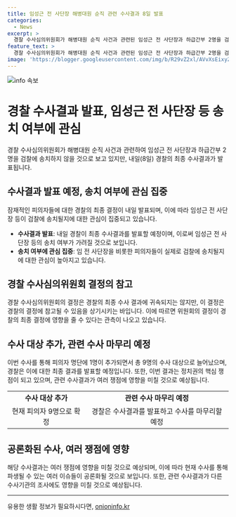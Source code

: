 ```yaml
---
title: 임성근 전 사단장 해병대원 순직 관련 수사결과 8일 발표
categories:
  - News
excerpt: >
  경찰 수사심의위원회가 해병대원 순직 사건과 관련된 임성근 전 사단장과 하급간부 2명을 검찰에 송치하지 않는 결정을 내리고, 내일(8일) 경찰의 최종 수사결과가 발표될 예정입니다. 경찰의 수사결과에 관한 관심이 쏠리며, 이에 따른 행동이 기다려지고 있습니다. 해당 수사결과는 고위공직자범죄수사처의 수사와 관련이 있어 정치권의 핵심 쟁점이 될 것으로 예상됩니다.
feature_text: >
  경찰 수사심의위원회가 해병대원 순직 사건과 관련된 임성근 전 사단장과 하급간부 2명을 검찰에 송치하지 않는 결정을 내리고, 내일(8일) 경찰의 최종 수사결과가 발표될 예정입니다. 경찰의 수사결과에 관한 관심이 쏠리며, 이에 따른 행동이 기다려지고 있습니다. 해당 수사결과는 고위공직자범죄수사처의 수사와 관련이 있어 정치권의 핵심 쟁점이 될 것으로 예상됩니다.
image: 'https://blogger.googleusercontent.com/img/b/R29vZ2xl/AVvXsEixyZcFfHzMRdzZMjFBmAUKJYCLCGyLL1o632UiGVXcaFdKo_bkvkuCioo0uUKlGfBVcT3P84aROyZIXSBEx3Aw5nCQ3pTgDom1WDC4m8eifvWiAmWEEVb4x6G_l8C0QH225ldMjyaFvpxGEBGNO37VmDTDMHGhJPq73UglMfDca1-0aw/s1600/blogspot.png'
---
```


<p><img src="https://blogger.googleusercontent.com/img/b/R29vZ2xl/AVvXsEixyZcFfHzMRdzZMjFBmAUKJYCLCGyLL1o632UiGVXcaFdKo_bkvkuCioo0uUKlGfBVcT3P84aROyZIXSBEx3Aw5nCQ3pTgDom1WDC4m8eifvWiAmWEEVb4x6G_l8C0QH225ldMjyaFvpxGEBGNO37VmDTDMHGhJPq73UglMfDca1-0aw/s1600/blogspot.png" alt="info 속보" /></p>

<h1>경찰 수사결과 발표, 임성근 전 사단장 등 송치 여부에 관심</h1>

<p data-ke-size="size16">경찰 수사심의위원회가 해병대원 순직 사건과 관련하여 임성근 전 사단장과 하급간부 2명을 검찰에 송치하지 않을 것으로 보고 있지만, 내일(8일) 경찰의 최종 수사결과가 발표됩니다.</p>

<h2 data-ke-size="size26">수사결과 발표 예정, 송치 여부에 관심 집중</h2>

<p>잠재적인 피의자들에 대한 경찰의 최종 결정이 내일 발표되며, 이에 따라 임성근 전 사단장 등이 검찰에 송치될지에 대한 관심이 집중되고 있습니다.</p>

<ul>
    <li><b>수사결과 발표</b>: 내일 경찰이 최종 수사결과를 발표할 예정이며, 이로써 임성근 전 사단장 등의 송치 여부가 가려질 것으로 보입니다.</li>
    <li><b>송치 여부에 관심 집중</b>: 임 전 사단장을 비롯한 피의자들이 실제로 검찰에 송치될지에 대한 관심이 높아지고 있습니다.</li>
</ul>

<h2 data-ke-size="size26">경찰 수사심의위원회 결정의 참고</h2>

<p>경찰 수사심의위원회의 결정은 경찰의 최종 수사 결과에 귀속되지는 않지만, 이 결정은 경찰의 결정에 참고될 수 있음을 상기시키는 바입니다. 이에 따르면 위원회의 결정이 경찰의 최종 결정에 영향을 줄 수 있다는 관측이 나오고 있습니다.</p>

<h2 data-ke-size="size26">수사 대상 추가, 관련 수사 마무리 예정</h2>

<p>이번 수사를 통해 피의자 명단에 1명이 추가되면서 총 9명의 수사 대상으로 늘어났으며, 경찰은 이에 대한 최종 결과를 발표할 예정입니다. 또한, 이번 결과는 정치권의 핵심 쟁점이 되고 있으며, 관련 수사결과가 여러 쟁점에 영향을 미칠 것으로 예상됩니다.</p>

<table>
    <tr>
        <td style="text-align: center; height: 17px;"><b>수사 대상 추가</b></td>
        <td style="text-align: center; height: 17px;"><b>관련 수사 마무리 예정</b></td>
    </tr>
    <tr>
        <td style="text-align: center; height: 17px;">현재 피의자 9명으로 확정</td>
        <td style="text-align: center; height: 17px;">경찰은 수사결과를 발표하고 수사를 마무리할 예정</td>
    </tr>
</table>

<h2 data-ke-size="size26">공론화된 수사, 여러 쟁점에 영향</h2>

<p>해당 수사결과는 여러 쟁점에 영향을 미칠 것으로 예상되며, 이에 따라 현재 수사를 통해 파생될 수 있는 여러 이슈들이 공론화될 것으로 보입니다. 또한, 관련 수사결과가 다른 수사기관의 조사에도 영향을 미칠 것으로 예상됩니다.</p>

<hr>

<p data-ke-size="size16"></p>
유용한 생활 정보가 필요하시다면, <a href="https://onioninfo.kr" rel="dofollow">onioninfo.kr</a>



